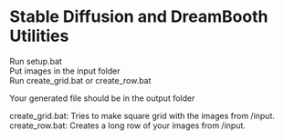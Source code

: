 # Stable Diffusion and DreamBooth Utilities

Run setup.bat  
Put images in the input folder  
Run create_grid.bat or create_row.bat


Your generated file should be in the output folder

create_grid.bat: Tries to make square grid with the images from /input.  
create_row.bat: Creates a long row of your images from /input.
